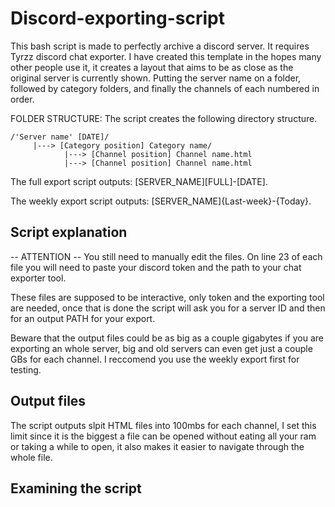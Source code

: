# Discord-exporting-script
This bash script is made to perfectly archive a discord server. It requires Tyrzz discord chat exporter.
I have created this template in the hopes many other people use it, it creates a layout that aims to be as close as the original server is currently shown. Putting the server name on a folder, followed by category folders, and finally the channels of each numbered in order.

FOLDER STRUCTURE: The script creates the following directory structure.

    /'Server name' [DATE]/
         |---> [Category position] Category name/
                |---> [Channel position] Channel name.html
                |---> [Channel position] Channel name.html

The full export script outputs: [SERVER_NAME][FULL]-[DATE].

The weekly export script outputs: [SERVER_NAME]{Last-week}-{Today}.
## Script explanation
-- ATTENTION --
You still need to manually edit the files. On line 23 of each file you will need to paste your discord token and the path to your chat exporter tool.

These files are supposed to be interactive, only token and the exporting tool are needed, once that is done the script will ask you for a server ID and then for an output PATH for your export.

Beware that the output files could be as big as a couple gigabytes if you are exporting an whole server, big and old servers can even get just a couple GBs for each channel. I reccomend you use the weekly export first for testing.

## Output files
The script outputs slpit HTML files into 100mbs for each channel, I set this limit since it is the biggest a file can be opened without eating all your ram or taking a while to open, it also makes it easier to navigate through the whole file.
## Examining the script
